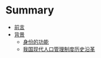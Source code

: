 # Summary

* [前言](README.md)
* [背景](chapter1.md)
  * [身份的功能](chapter1/shen-fen-de-gong-neng.md)
  * [我国现代人口管理制度历史沿革](chapter1/wo-guo-xian-dai-ren-kou-guan-li-zhi-du-li-shi-yan-ge.md)

